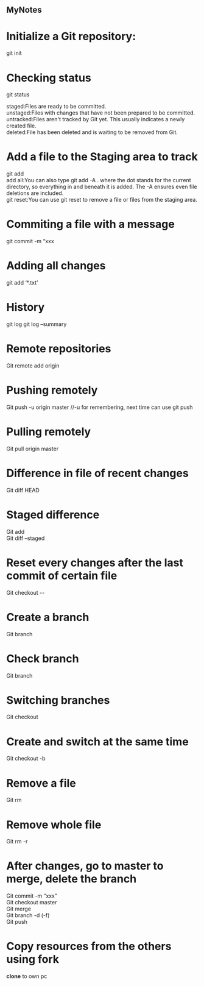 ## MyNotes

# Initialize a Git repository:  
git init

# Checking status  
git status

staged:Files are ready to be committed.  
unstaged:Files with changes that have not been prepared to be committed.  
untracked:Files aren't tracked by Git yet. This usually indicates a newly created file.  
deleted:File has been deleted and is waiting to be removed from Git.  

# Add a file to the Staging area to track  
git add <filename>  
add all:You can also type git add -A . where the dot stands for the current directory, so everything in and beneath it is added. The -A ensures even file deletions are included.  
git reset:You can use git reset <filename> to remove a file or files from the staging area.

# Commiting a file with a message  
git commit -m “xxx

# Adding all changes  
git add ‘*.txt’

# History  
git log
git log –summary

# Remote repositories  
Git remote add origin <link>

# Pushing remotely  
Git push -u origin master //-u for remembering, next time can use git push

# Pulling remotely  
Git pull origin master

# Difference in file of recent changes  
Git diff HEAD

# Staged difference  
Git add <file>  
Git diff –staged

# Reset every changes after the last commit of certain file  
Git checkout -- <file>

# Create a branch  
Git branch <branchname>

# Check branch  
Git branch

# Switching branches  
Git checkout <branchname>

# Create and switch at the same time  
Git checkout -b <branchname>

# Remove a file  
Git rm <filename>

# Remove whole file  
Git rm -r <foldername>

# After changes, go to master to merge, delete the branch  
Git commit -m “xxx”  
Git checkout master  
Git merge <branchname>  
Git branch -d (-f)<branchname>  
Git push


# Copy resources from the others using **fork**  
**clone** to own pc
